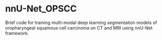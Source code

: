 # nnU-Net_OPSCC
Brief code for training multi-modal deep learning segmentation models of oropharyngeal squamous cell carcinoma on CT and MRI using nnU-Net framework. 
